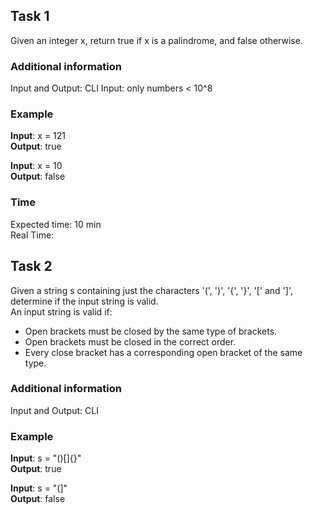 ## Task 1
Given an integer x, return true if x is a palindrome, and false otherwise. 

### Additional information
Input and Output: CLI
Input: only numbers < 10^8

### Example
**Input**: x = 121 \
**Output**: true

**Input**: x = 10 \
**Output**: false

### Time
Expected time: 10 min \
Real Time: 


## Task 2
Given a string s containing just the characters '(', ')', '{', '}', '[' and ']', determine if the input string is valid. \
An input string is valid if: 
- Open brackets must be closed by the same type of brackets.
- Open brackets must be closed in the correct order.
- Every close bracket has a corresponding open bracket of the same type.

### Additional information
Input and Output: CLI

### Example

**Input**: s = "()[]{}" \
**Output**: true

**Input**: s = "(]" \
**Output**: false